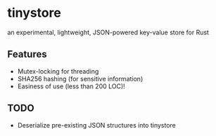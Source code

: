 # tinystore
an experimental, lightweight, JSON-powered key-value store for Rust

## Features

* Mutex-locking for threading
* SHA256 hashing (for sensitive information)
* Easiness of use (less than 200 LOC)!

## TODO

* Deserialize pre-existing JSON structures into tinystore
